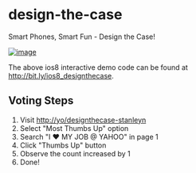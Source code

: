 design-the-case
===============

Smart Phones, Smart Fun - Design the Case!

[![image](assets/images/ios8_designthecase.gif)](https://git.corp.yahoo.com/pages/stanleyn/design-the-case/)

The above ios8 interactive demo code can be found at http://bit.ly/ios8_designthecase.

## Voting Steps
1. Visit <a href="http://yo/designthecase-stanleyn" target="_blank">http://yo/designthecase-stanleyn</a>
2. Select "Most Thumbs Up" option
3. Search "I ❤ MY JOB @ YAHOO" in page 1
4. Click "Thumbs Up" button
5. Observe the count increased by 1
6. Done!

